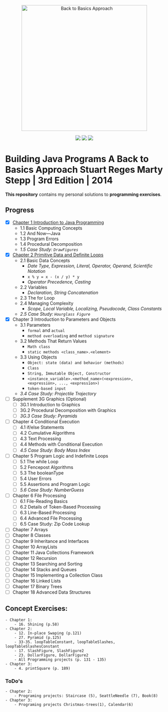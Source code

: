 <p align="center">
  <a href="https://www.amazon.com/Building-Java-Programs-Stuart-Reges/dp/0133360903">
  <img src="https://images-na.ssl-images-amazon.com/images/I/51qxMiwkkAL._SX402_BO1,204,203,200_.jpg" 
  height="400" 
  title="Back to Basics Approach" 
  alt="Back to Basics Approach"></a>
</p>
<p align="center">
<img src="https://img.shields.io/badge/In%20Progress-Supplement 3G Graphics (Optional)-blue.svg" />
  <img src="https://img.shields.io/badge/Made%20With-Java 8-purple.svg" />
  <img src="https://img.shields.io/badge/Supplmented%20With-PracticeIt!-green.svg" />
</p>

# Building Java Programs A Back to Basics Approach Stuart Reges Marty Stepp | 3rd Edition | 2014

**This repository** contains my personal solutions to **programming exercises**.

## Progress

- [x] <a href="https://bit.ly/3mfBMjO" target="_blank" title="Solutions">Chapter 1 Introduction to Java Programming</a>
  - 1.1 Basic Computing Concepts
  - 1.2 And Now—Java
  - 1.3 Program Errors
  - 1.4 Procedural Decomposition
  - _1.5 Case Study: `DrawFigures`_
- [x] <a href="#" target="_blank" title="Solutions">Chapter 2 Primitive Data and Definite Loops</a>
  - 2.1 Basic Data Concepts
    - _Date Type, Expression, Literal, Operator, Operand, Scientific Notation_
    - `x % y = x - (x / y) * y`
    - _Operator Precedence, Casting_
  - 2.2 Variables
    - _Declaration, String Concatenation_
  - 2.3 The for Loop
  - 2.4 Managing Complexity
    - _Scope, Local Variable, Localizing, Pseudocode, Class Constants_
  - _2.5 Case Study: `Hourglass Figure`_
- [x] Chapter 3 Introduction to Parameters and Objects
  - 3.1 Parameters
    - `formal` and `actual`
    - `method overloading` and `method signature`
  - 3.2 Methods That Return Values
    - `Math class`
    - `static methods <class_name>.<element>`
  - 3.3 Using Objects
    - `Object: state (data) and behavior (methods)`
    - `Class`
    - `String, Immutable Object, Constructor`
    - `<instance_variable>.<method_name>(<expression>, <expression>, ..., <expression>)`
    - `token-based input`
  - _3.4 Case Study: Projectile Trajectory_
- [ ] Supplement 3G Graphics (Optional)
  - [ ] 3G.1 Introduction to Graphics
  - [ ] 3G.2 Procedural Decomposition with Graphics
  - [ ] _3G.3 Case Study: Pyramids_
- [ ] Chapter 4 Conditional Execution
  - [ ] 4.1 if/else Statements
  - [ ] 4.2 Cumulative Algorithms
  - [ ] 4.3 Text Processing
  - [ ] 4.4 Methods with Conditional Execution
  - [ ] _4.5 Case Study: Body Mass Index_
- [ ] Chapter 5 Program Logic and Indefinite Loops
  - [ ] 5.1 The while Loop
  - [ ] 5.2 Fencepost Algorithms
  - [ ] 5.3 The booleanType
  - [ ] 5.4 User Errors
  - [ ] 5.5 Assertions and Program Logic
  - [ ] _5.6 Case Study: NumberGuess_
- [ ] Chapter 6 File Processing
  - [ ] 6.1 File-Reading Basics
  - [ ] 6.2 Details of Token-Based Processing
  - [ ] 6.3 Line-Based Processing
  - [ ] 6.4 Advanced File Processing
  - [ ] 6.5 Case Study: Zip Code Lookup
- [ ] Chapter 7 Arrays
- [ ] Chapter 8 Classes
- [ ] Chapter 9 Inheritance and Interfaces
- [ ] Chapter 10 ArrayLists
- [ ] Chapter 11 Java Collections Framework
- [ ] Chapter 12 Recursion
- [ ] Chapter 13 Searching and Sorting
- [ ] Chapter 14 Stacks and Queues
- [ ] Chapter 15 Implementing a Collection Class
- [ ] Chapter 16 Linked Lists
- [ ] Chapter 17 Binary Trees
- [ ] Chapter 18 Advanced Data Structures

## Concept Exercises:
    - Chapter 1:
        - 16. Shining (p.58)
    - Chapter 2:
        - 12. In-place Swaping (p.121)
        - 27. Pyramid (p.125)
        - 33-35. loopTableConstant, loopTableSlashes, loopTableSlashesConstant
        - 17. SlashFigure, SlashFigure2
        - 23. DollarFigure, DollarFigure2
        - All Programming projects (p. 131 - 135)
    - Chapter 3:
        - 4. printSquare (p. 189)

### ToDo's
    - Chapter 2: 
        - Programing projects: Staircase (5), SeattleNeedle (7), Book(8)
    - Chapter 3:
        - Programing projects Christmas-trees(1), Calendar(6)